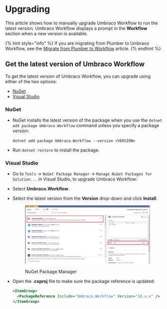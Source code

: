 # Upgrading

This article shows how to manually upgrade Umbraco Workflow to run the latest version. Umbraco Workflow displays a prompt in the **Workflow** section when a new version is available.

{% hint style="info" %}
If you are migrating from Plumber to Umbraco Workflow, see the [Migrate from Plumber to Workflow](migrating-workflow.md) article.
{% endhint %}

## Get the latest version of Umbraco Workflow

To get the latest version of Umbraco Workflow, you can upgrade using either of the two options:

* [NuGet](./#nuget)
* [Visual Studio](./#visual-studio)

### NuGet

*   NuGet installs the latest version of the package when you use the `dotnet add package Umbraco.Workflow` command unless you specify a package version:

    `dotnet add package Umbraco.Workflow --version <VERSION>`
* Run `dotnet restore` to install the package.

### Visual Studio

* Go to `Tools` -> `NuGet Package Manager` -> `Manage NuGet Packages for Solution...` in Visual Studio, to upgrade Umbraco Workflow:
* Select **Umbraco.Workflow**.
*   Select the latest version from the **Version** drop-down and click **Install**.

    <figure><img src="../images/VS_Installation_v10.png" alt=""><figcaption><p>NuGet Package Manager</p></figcaption></figure>
*   Open the **.csproj** file to make sure the package reference is updated:

    ```xml
    <ItemGroup>
      <PackageReference Include="Umbraco.Workflow" Version="10.x.x" />
    </ItemGroup>
    ```
